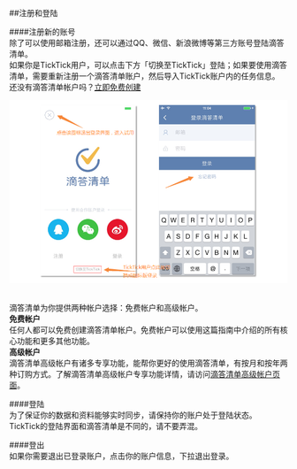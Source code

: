 ##注册和登陆

####注册新的账号
<br >除了可以使用邮箱注册，还可以通过QQ、微信、新浪微博等第三方账号登陆滴答清单。
<br >如果你是TickTick用户，可以点击下方「切换至TickTick」登陆；如果要使用滴答清单，需要重新注册一个滴答清单账户，然后导入TickTick账户内的任务信息。
<br >还没有滴答清单帐户吗？[立即免费创建](https://dida365.com/signup)

<img src="../images/image3110.png" title="注册和登陆" />

<br >滴答清单为你提供两种帐户选择：免费帐户和高级帐户。
<br >**免费帐户**
<br >任何人都可以免费创建滴答清单帐户。免费帐户可以使用这篇指南中介绍的所有核心功能和更多其他功能。
<br >**高级帐户**
<br >滴答清单高级帐户有诸多专享功能，能帮你更好的使用滴答清单，有按月和按年两种订购方式。了解滴答清单高级帐户专享功能详情，请访问[滴答清单高级帐户页面](https://www.dida365.com/about/upgrade)。

####登陆
<br >为了保证你的数据和资料能够实时同步，请保持你的账户处于登陆状态。
<br >TickTick的登陆界面和滴答清单是不同的，请不要弄混。

####登出
<br >如果你需要退出已登录账户，点击你的账户信息，下拉退出登录。


